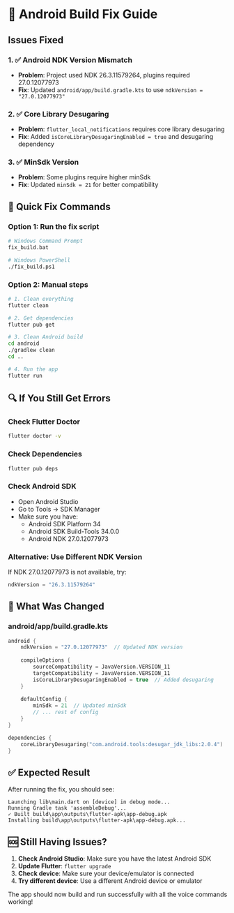 # 🔧 Android Build Fix Guide

## Issues Fixed

### 1. ✅ Android NDK Version Mismatch
- **Problem**: Project used NDK 26.3.11579264, plugins required 27.0.12077973
- **Fix**: Updated `android/app/build.gradle.kts` to use `ndkVersion = "27.0.12077973"`

### 2. ✅ Core Library Desugaring
- **Problem**: `flutter_local_notifications` requires core library desugaring
- **Fix**: Added `isCoreLibraryDesugaringEnabled = true` and desugaring dependency

### 3. ✅ MinSdk Version
- **Problem**: Some plugins require higher minSdk
- **Fix**: Updated `minSdk = 21` for better compatibility

## 🚀 Quick Fix Commands

### Option 1: Run the fix script
```bash
# Windows Command Prompt
fix_build.bat

# Windows PowerShell
./fix_build.ps1
```

### Option 2: Manual steps
```bash
# 1. Clean everything
flutter clean

# 2. Get dependencies
flutter pub get

# 3. Clean Android build
cd android
./gradlew clean
cd ..

# 4. Run the app
flutter run
```

## 🔍 If You Still Get Errors

### Check Flutter Doctor
```bash
flutter doctor -v
```

### Check Dependencies
```bash
flutter pub deps
```

### Check Android SDK
- Open Android Studio
- Go to Tools → SDK Manager
- Make sure you have:
  - Android SDK Platform 34
  - Android SDK Build-Tools 34.0.0
  - Android NDK 27.0.12077973

### Alternative: Use Different NDK Version
If NDK 27.0.12077973 is not available, try:
```kotlin
ndkVersion = "26.3.11579264"
```

## 📱 What Was Changed

### android/app/build.gradle.kts
```kotlin
android {
    ndkVersion = "27.0.12077973"  // Updated NDK version
    
    compileOptions {
        sourceCompatibility = JavaVersion.VERSION_11
        targetCompatibility = JavaVersion.VERSION_11
        isCoreLibraryDesugaringEnabled = true  // Added desugaring
    }
    
    defaultConfig {
        minSdk = 21  // Updated minSdk
        // ... rest of config
    }
}

dependencies {
    coreLibraryDesugaring("com.android.tools:desugar_jdk_libs:2.0.4")  // Added dependency
}
```

## ✅ Expected Result

After running the fix, you should see:
```
Launching lib\main.dart on [device] in debug mode...
Running Gradle task 'assembleDebug'...
✓ Built build\app\outputs\flutter-apk\app-debug.apk
Installing build\app\outputs\flutter-apk\app-debug.apk...
```

## 🆘 Still Having Issues?

1. **Check Android Studio**: Make sure you have the latest Android SDK
2. **Update Flutter**: `flutter upgrade`
3. **Check device**: Make sure your device/emulator is connected
4. **Try different device**: Use a different Android device or emulator

The app should now build and run successfully with all the voice commands working!


